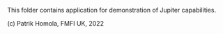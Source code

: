 This folder contains application for demonstration of Jupiter capabilities.

(c) Patrik Homola, FMFI UK, 2022

